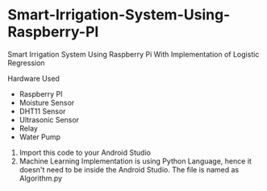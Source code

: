 # Smart-Irrigation-System-Using-Raspberry-PI
Smart Irrigation System Using Raspberry Pi With Implementation of Logistic Regression

Hardware Used
- Raspberry PI
- Moisture Sensor
- DHT11 Sensor
- Ultrasonic Sensor
- Relay
- Water Pump

1. Import this code to your Android Studio
2. Machine Learning Implementation is using Python Language, hence it doesn't need to be 
inside the Android Studio. The file is named as Algorithm.py
